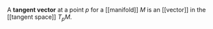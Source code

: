 A **tangent vector** at a point $p$ for a [[manifold]] $M$ is an [[vector]] in the [[tangent space]] $T_p M$.